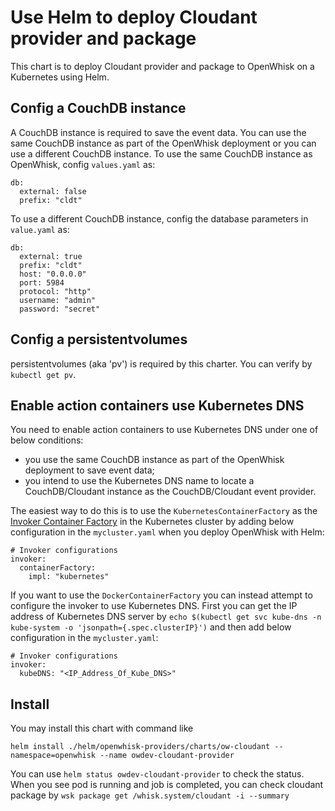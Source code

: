 <!--
#
# Licensed to the Apache Software Foundation (ASF) under one or more
# contributor license agreements.  See the NOTICE file distributed with
# this work for additional information regarding copyright ownership.
# The ASF licenses this file to You under the Apache License, Version 2.0
# (the "License"); you may not use this file except in compliance with
# the License.  You may obtain a copy of the License at
#
#     http://www.apache.org/licenses/LICENSE-2.0
#
# Unless required by applicable law or agreed to in writing, software
# distributed under the License is distributed on an "AS IS" BASIS,
# WITHOUT WARRANTIES OR CONDITIONS OF ANY KIND, either express or implied.
# See the License for the specific language governing permissions and
# limitations under the License.
#
-->

# Use Helm to deploy Cloudant provider and package

This chart is to deploy Cloudant provider and package to OpenWhisk on a Kubernetes using Helm.

## Config a CouchDB instance

A CouchDB instance is required to save the event data. You can use the same CouchDB instance as part of the OpenWhisk deployment or you can use a different CouchDB instance. To use the same CouchDB instance as OpenWhisk, config `values.yaml` as:
```
db:
  external: false
  prefix: "cldt"
```
To use a different CouchDB instance, config the database parameters in `value.yaml` as:
```
db:
  external: true
  prefix: "cldt"
  host: "0.0.0.0"
  port: 5984
  protocol: "http"
  username: "admin"
  password: "secret"
```

## Config a persistentvolumes
persistentvolumes (aka 'pv') is required by this charter. You can verify by `kubectl get pv`.

## Enable action containers use Kubernetes DNS
You need to enable action containers to use Kubernetes DNS under one of below conditions:
+ you use the same CouchDB instance as part of the OpenWhisk deployment to save event data;
+ you intend to use the Kubernetes DNS name to locate a CouchDB/Cloudant instance as the CouchDB/Cloudant event provider.

The easiest way to do this is to use the `KubernetesContainerFactory` as the [Invoker Container Factory](https://github.com/apache/incubator-openwhisk-deploy-kube/blob/master/docs/configurationChoices.md#invoker-container-factory) in the Kubernetes cluster by adding below configuration in the `mycluster.yaml` when you deploy OpenWhisk with Helm:
```
# Invoker configurations
invoker:
  containerFactory:
    impl: "kubernetes"
```
If you want to use the `DockerContainerFactory` you can instead attempt to configure the invoker to use Kubernetes DNS. First you can get the IP address of Kubernetes DNS server by `echo $(kubectl get svc kube-dns -n kube-system -o 'jsonpath={.spec.clusterIP}')` and then add below configuration in the `mycluster.yaml`:
```
# Invoker configurations
invoker:
  kubeDNS: "<IP_Address_Of_Kube_DNS>"
```

## Install

You may install this chart with command like
```
helm install ./helm/openwhisk-providers/charts/ow-cloudant --namespace=openwhisk --name owdev-cloudant-provider
```

You can use `helm status owdev-cloudant-provider` to check the status. When you see pod is running and job is completed, you can check cloudant package by `wsk package get /whisk.system/cloudant -i --summary`
